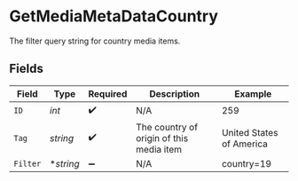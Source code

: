 # GetMediaMetaDataCountry

The filter query string for country media items.


## Fields

| Field                                    | Type                                     | Required                                 | Description                              | Example                                  |
| ---------------------------------------- | ---------------------------------------- | ---------------------------------------- | ---------------------------------------- | ---------------------------------------- |
| `ID`                                     | *int*                                    | :heavy_check_mark:                       | N/A                                      | 259                                      |
| `Tag`                                    | *string*                                 | :heavy_check_mark:                       | The country of origin of this media item | United States of America                 |
| `Filter`                                 | **string*                                | :heavy_minus_sign:                       | N/A                                      | country=19                               |